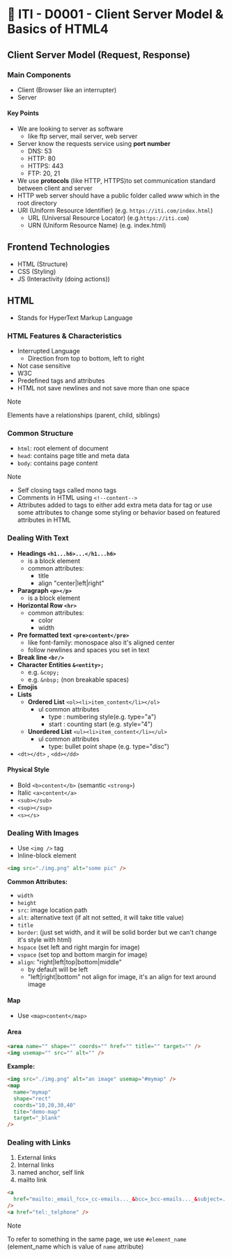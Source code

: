# 🔖 ITI - D0001 - Client Server Model & Basics of HTML4

## Client Server Model (Request, Response)

### Main Components

- Client (Browser like an interrupter)
- Server

#### Key Points

- We are looking to server as software
  - like ftp server, mail server, web server
- Server know the requests service using **port number**
  - DNS: 53
  - HTTP: 80
  - HTTPS: 443
  - FTP: 20, 21
- We use **protocols** (like HTTP, HTTPS)to set communication standard between client and server
- HTTP web server should have a public folder called _www_ which in the root directory
- URI (Uniform Resource Identifier) (e.g. `https://iti.com/index.html`)
  - URL (Universal Resource Locator) (e.g.`https://iti.com`)
  - URN (Uniform Resource Name) (e.g. index.html)

## Frontend Technologies

- HTML (Structure)
- CSS (Styling)
- JS (Interactivity (doing actions))

## HTML

- Stands for HyperText Markup Language

### HTML Features & Characteristics

- Interrupted Language
  - Direction from top to bottom, left to right
- Not case sensitive
- W3C
- Predefined tags and attributes
- HTML not save newlines and not save more than one space

> [!Note]
> Elements have a relationships (parent, child, siblings)

### Common Structure

- `html`: root element of document
- `head`: contains page title and meta data
- `body`: contains page content

> [!Note]
>
> - Self closing tags called mono tags
> - Comments in HTML using `<!--content-->`
> - Attributes added to tags to either add extra meta data for tag or use some attributes to change some styling or behavior based on featured attributes in HTML

### Dealing With Text

- **Headings `<h1...h6>...</h1...h6>`**
  - is a block element
  - common attributes:
    - title
    - align "center|left|right"
- **Paragraph `<p></p>`**
  - is a block element
- **Horizontal Row `<hr>`**
  - common attributes:
    - color
    - width
- **Pre formatted text `<pre>content</pre>`**
  - like font-family: monospace also it's aligned center
  - follow newlines and spaces you set in text
- **Break line `<br/>`**
- **Character Entities `&<entity>;`**
  - e.g. `&copy;`
  - e.g. `&nbsp;` (non breakable spaces)
- **Emojis**
- **Lists**
  - **Ordered List** `<ol><li>item_content</li></ol>`
    - ul common attributes
      - type : numbering style(e.g. type="a")
      - start : counting start (e.g. style="4")
  - **Unordered List** `<ul><li>item_content</li></ul>`
    - ul common attributes
      - type: bullet point shape (e.g. type="disc")
- `<dt></dt>` , `<dd></dd>`

#### Physical Style

- Bold `<b>content</b>` (semantic `<strong>`)
- Italic `<a>content</a>`
- `<sub></sub>`
- `<sup></sup>`
- `<s></s>`

### Dealing With Images

- Use `<img />` tag
- Inline-block element

```html
<img src="./img.png" alt="some pic" />
```

**Common Attributes:**

- `width`
- `height`
- `src`: image location path
- `alt`: alternative text (if alt not setted, it will take title value)
- `title`
- `border`: (just set width, and it will be solid border but we can't change it's style with html)
- `hspace` (set left and right margin for image)
- `vspace` (set top and bottom margin for image)
- `align`: "right|left|top|bottom|middle"
  - by default will be left
  - "left|right|bottom" not align for image, it's an align for text around image

#### Map

- Use `<map>content</map>`

#### Area

```html
<area name="" shape="" coords="" href="" title="" target="" />
<img usemap="" src="" alt="" />
```

**Example:**

```html
<img src="./img.png" alt="an image" usemap="#mymap" />
<map
  name="mymap"
  shape="rect"
  coords="10,20,30,40"
  tite="demo-map"
  target="_blank"
/>
```

### Dealing with Links

1. External links
2. Internal links
3. named anchor, self link
4. mailto link

```html
<a
  href="mailto:_email_?cc=_cc-emails..._&bcc=_bcc-emails..._&subject=...&body=..."
/>
<a href="tel:_telphone" />
```

> [!Note]
> To refer to something in the same page, we use `#element_name` (element_name which is value of `name` attribute)
